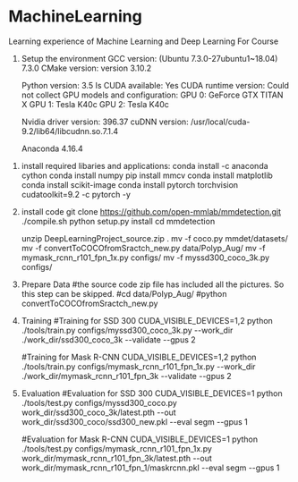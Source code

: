 # MachineLearning
Learning experience of Machine Learning and Deep Learning For Course

1. Setup the environment
    GCC version: (Ubuntu 7.3.0-27ubuntu1~18.04) 7.3.0
    CMake version: version 3.10.2

    Python version: 3.5
    Is CUDA available: Yes
    CUDA runtime version: Could not collect
    GPU models and configuration:
    GPU 0: GeForce GTX TITAN X
    GPU 1: Tesla K40c
    GPU 2: Tesla K40c

    Nvidia driver version: 396.37
    cuDNN version: /usr/local/cuda-9.2/lib64/libcudnn.so.7.1.4

    Anaconda 4.16.4

 1) install required libaries and applications:
    conda install -c anaconda cython
    conda install numpy
    pip install mmcv
    conda install matplotlib
    conda install scikit-image
    conda install pytorch torchvision cudatoolkit=9.2 -c pytorch -y

2. install code
    git clone https://github.com/open-mmlab/mmdetection.git
     ./compile.sh
     python setup.py install
     cd mmdetection

     unzip DeepLearningProject_source.zip .
     mv -f coco.py mmdet/datasets/
     mv -f convertToCOCOfromSractch_new.py data/Polyp_Aug/
     mv -f mymask_rcnn_r101_fpn_1x.py  configs/
     mv -f myssd300_coco_3k.py  configs/


3. Prepare Data
   #the source code zip file has included all the pictures. So this step can be skipped.
   #cd data/Polyp_Aug/
   #python convertToCOCOfromSractch_new.py

4. Training
   #Training for SSD 300
   CUDA_VISIBLE_DEVICES=1,2 python ./tools/train.py   configs/myssd300_coco_3k.py --work_dir ./work_dir/ssd300_coco_3k --validate --gpus 2

   #Training for Mask R-CNN
   CUDA_VISIBLE_DEVICES=1,2 python ./tools/train.py   configs/mymask_rcnn_r101_fpn_1x.py --work_dir ./work_dir/mymask_rcnn_r101_fpn_3k --validate --gpus 2


5. Evaluation
   #Evaluation for SSD 300
CUDA_VISIBLE_DEVICES=1 python ./tools/test.py  configs/myssd300_coco.py work_dir/ssd300_coco_3k/latest.pth --out work_dir/ssd300_coco/ssd300_new.pkl --eval segm --gpus 1


   #Evaluation for Mask R-CNN
CUDA_VISIBLE_DEVICES=1 python ./tools/test.py  configs/mymask_rcnn_r101_fpn_1x.py work_dir/mymask_rcnn_r101_fpn_3k/latest.pth --out work_dir/mymask_rcnn_r101_fpn_1/maskrcnn.pkl --eval segm --gpus 1
